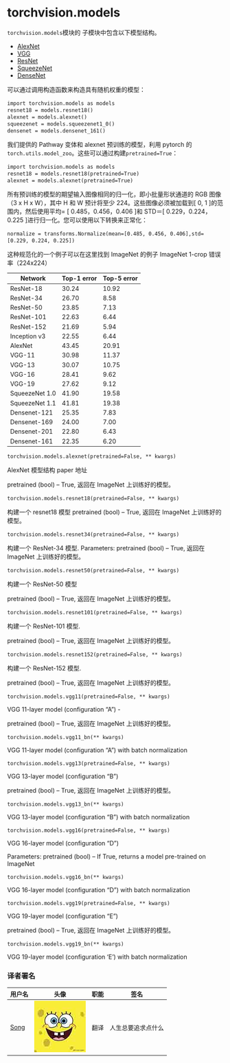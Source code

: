 # torchvision.models

`torchvision.models`模块的 子模块中包含以下模型结构。

*   [AlexNet](https://arxiv.org/abs/1404.5997)
*   [VGG](https://arxiv.org/abs/1409.1556)
*   [ResNet](https://arxiv.org/abs/1512.03385)
*   [SqueezeNet](https://arxiv.org/abs/1602.07360)
*   [DenseNet](https://arxiv.org/abs/1608.06993)

可以通过调用构造函数来构造具有随机权重的模型：

```
import torchvision.models as models
resnet18 = models.resnet18()
alexnet = models.alexnet()
squeezenet = models.squeezenet1_0()
densenet = models.densenet_161() 
```

我们提供的 Pathway 变体和 alexnet 预训练的模型，利用 pytorch 的`torch.utils.model_zoo`。这些可以通过构建`pretrained=True`：

```
import torchvision.models as models
resnet18 = models.resnet18(pretrained=True)
alexnet = models.alexnet(pretrained=True) 
```

所有预训练的模型的期望输入图像相同的归一化，即小批量形状通道的 RGB 图像（3 x H x W），其中 H 和 W 预计将至少 224。这些图像必须被加载到[ 0, 1 ]的范围内，然后使用平均= [ 0.485，0.456，0.406 ]和 STD＝[ 0.229，0.224，0.225 ]进行归一化。您可以使用以下转换来正常化：

```
normalize = transforms.Normalize(mean=[0.485, 0.456, 0.406],std=[0.229, 0.224, 0.225]) 
```

这种规范化的一个例子可以在这里找到 ImageNet 的例子 ImageNet 1-crop 错误率（224x224）

| Network | Top-1 error | Top-5 error |
| --- | --- | --- |
| ResNet-18 | 30.24 | 10.92 |
| ResNet-34 | 26.70 | 8.58 |
| ResNet-50 | 23.85 | 7.13 |
| ResNet-101 | 22.63 | 6.44 |
| ResNet-152 | 21.69 | 5.94 |
| Inception v3 | 22.55 | 6.44 |
| AlexNet | 43.45 | 20.91 |
| VGG-11 | 30.98 | 11.37 |
| VGG-13 | 30.07 | 10.75 |
| VGG-16 | 28.41 | 9.62 |
| VGG-19 | 27.62 | 9.12 |
| SqueezeNet 1.0 | 41.90 | 19.58 |
| SqueezeNet 1.1 | 41.81 | 19.38 |
| Densenet-121 | 25.35 | 7.83 |
| Densenet-169 | 24.00 | 7.00 |
| Densenet-201 | 22.80 | 6.43 |
| Densenet-161 | 22.35 | 6.20 |

```
torchvision.models.alexnet(pretrained=False, ** kwargs) 
```

AlexNet 模型结构 paper 地址

pretrained (bool) – True, 返回在 ImageNet 上训练好的模型。

```
torchvision.models.resnet18(pretrained=False, ** kwargs) 
```

构建一个 resnet18 模型 pretrained (bool) – True, 返回在 ImageNet 上训练好的模型。

```
torchvision.models.resnet34(pretrained=False, ** kwargs) 
```

构建一个 ResNet-34 模型. Parameters: pretrained (bool) – True, 返回在 ImageNet 上训练好的模型。

```
torchvision.models.resnet50(pretrained=False, ** kwargs) 
```

构建一个 ResNet-50 模型

pretrained (bool) – True, 返回在 ImageNet 上训练好的模型。

```
torchvision.models.resnet101(pretrained=False, ** kwargs) 
```

构建一个 ResNet-101 模型.

pretrained (bool) – True, 返回在 ImageNet 上训练好的模型。

```
torchvision.models.resnet152(pretrained=False, ** kwargs) 
```

构建一个 ResNet-152 模型.

pretrained (bool) – True, 返回在 ImageNet 上训练好的模型。

```
torchvision.models.vgg11(pretrained=False, ** kwargs) 
```

VGG 11-layer model (configuration “A”) -

pretrained (bool) – True, 返回在 ImageNet 上训练好的模型。

```
torchvision.models.vgg11_bn(** kwargs) 
```

VGG 11-layer model (configuration “A”) with batch normalization

```
torchvision.models.vgg13(pretrained=False, ** kwargs) 
```

VGG 13-layer model (configuration “B”)

pretrained (bool) – True, 返回在 ImageNet 上训练好的模型。

```
torchvision.models.vgg13_bn(** kwargs) 
```

VGG 13-layer model (configuration “B”) with batch normalization

```
torchvision.models.vgg16(pretrained=False, ** kwargs) 
```

VGG 16-layer model (configuration “D”)

Parameters: pretrained (bool) – If True, returns a model pre-trained on ImageNet

```
torchvision.models.vgg16_bn(** kwargs) 
```

VGG 16-layer model (configuration “D”) with batch normalization

```
torchvision.models.vgg19(pretrained=False, ** kwargs) 
```

VGG 19-layer model (configuration “E”)

pretrained (bool) – True, 返回在 ImageNet 上训练好的模型。

```
torchvision.models.vgg19_bn(** kwargs) 
```

VGG 19-layer model (configuration ‘E’) with batch normalization

### 译者署名

| 用户名 | 头像 | 职能 | 签名 |
| --- | --- | --- | --- |
| [Song](https://ptorch.com) | ![](img/2018033000352689884.jpeg) | 翻译 | 人生总要追求点什么 |